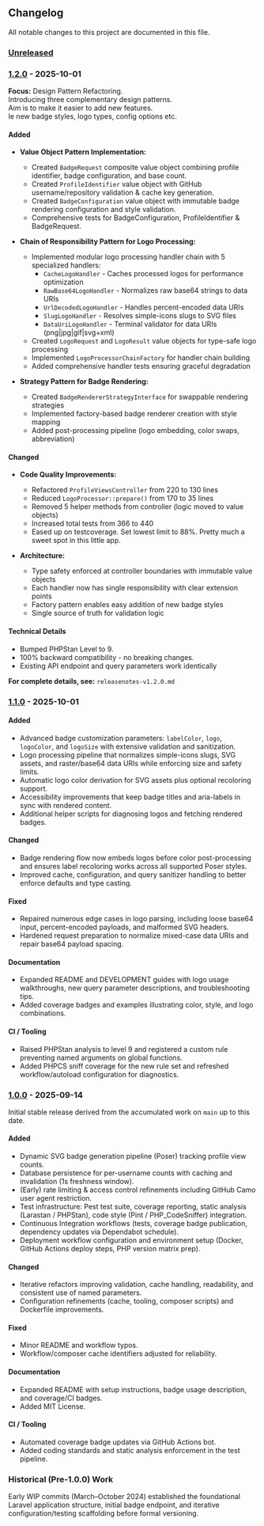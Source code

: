 ## Changelog

All notable changes to this project are documented in this file.

### [Unreleased]

### [1.2.0] - 2025-10-01

**Focus:** Design Pattern Refactoring.  
Introducing three complementary design patterns.  
Aim is to make it easier to add new features.  
Ie new badge styles, logo types, config options etc.

#### Added
- **Value Object Pattern Implementation:**
  - Created `BadgeRequest` composite value object combining profile identifier, badge configuration, and base count.
  - Created `ProfileIdentifier` value object with GitHub username/repository validation & cache key generation.
  - Created `BadgeConfiguration` value object with immutable badge rendering configuration and style validation.
  - Comprehensive tests for BadgeConfiguration, ProfileIdentifier & BadgeRequest.
  
- **Chain of Responsibility Pattern for Logo Processing:**
  - Implemented modular logo processing handler chain with 5 specialized handlers:
    - `CacheLogoHandler` - Caches processed logos for performance optimization
    - `RawBase64LogoHandler` - Normalizes raw base64 strings to data URIs
    - `UrlDecodedLogoHandler` - Handles percent-encoded data URIs
    - `SlugLogoHandler` - Resolves simple-icons slugs to SVG files
    - `DataUriLogoHandler` - Terminal validator for data URIs (png|jpg|gif|svg+xml)
  - Created `LogoRequest` and `LogoResult` value objects for type-safe logo processing
  - Implemented `LogoProcessorChainFactory` for handler chain building
  - Added comprehensive handler tests ensuring graceful degradation

- **Strategy Pattern for Badge Rendering:**
  - Created `BadgeRendererStrategyInterface` for swappable rendering strategies
  - Implemented factory-based badge renderer creation with style mapping
  - Added post-processing pipeline (logo embedding, color swaps, abbreviation)

#### Changed
- **Code Quality Improvements:**
  - Refactored `ProfileViewsController` from 220 to 130 lines
  - Reduced `LogoProcessor::prepare()` from 170 to 35 lines
  - Removed 5 helper methods from controller (logic moved to value objects)
  - Increased total tests from 366 to 440
  - Eased up on testcoverage. Set lowest limit to 88%. Pretty much a sweet spot in this little app. 

- **Architecture:**
  - Type safety enforced at controller boundaries with immutable value objects
  - Each handler now has single responsibility with clear extension points
  - Factory pattern enables easy addition of new badge styles
  - Single source of truth for validation logic

#### Technical Details
- Bumped PHPStan Level to 9.
- 100% backward compatibility - no breaking changes.
- Existing API endpoint and query parameters work identically

**For complete details, see:** `releasenotes-v1.2.0.md`

### [1.1.0] - 2025-10-01

#### Added
- Advanced badge customization parameters: `labelColor`, `logo`, `logoColor`, and `logoSize` with extensive validation and sanitization.
- Logo processing pipeline that normalizes simple-icons slugs, SVG assets, and raster/base64 data URIs while enforcing size and safety limits.
- Automatic logo color derivation for SVG assets plus optional recoloring support.
- Accessibility improvements that keep badge titles and aria-labels in sync with rendered content.
- Additional helper scripts for diagnosing logos and fetching rendered badges.

#### Changed
- Badge rendering flow now embeds logos before color post-processing and ensures label recoloring works across all supported Poser styles.
- Improved cache, configuration, and query sanitizer handling to better enforce defaults and type casting.

#### Fixed
- Repaired numerous edge cases in logo parsing, including loose base64 input, percent-encoded payloads, and malformed SVG headers.
- Hardened request preparation to normalize mixed-case data URIs and repair base64 payload spacing.

#### Documentation
- Expanded README and DEVELOPMENT guides with logo usage walkthroughs, new query parameter descriptions, and troubleshooting tips.
- Added coverage badges and examples illustrating color, style, and logo combinations.

#### CI / Tooling
- Raised PHPStan analysis to level 9 and registered a custom rule preventing named arguments on global functions.
- Added PHPCS sniff coverage for the new rule set and refreshed workflow/autoload configuration for diagnostics.

### [1.0.0] - 2025-09-14

Initial stable release derived from the accumulated work on `main` up to this date.

#### Added
- Dynamic SVG badge generation pipeline (Poser) tracking profile view counts.
- Database persistence for per-username counts with caching and invalidation (1s freshness window).
- (Early) rate limiting & access control refinements including GitHub Camo user agent restriction.
- Test infrastructure: Pest test suite, coverage reporting, static analysis (Larastan / PHPStan), code style (Pint / PHP_CodeSniffer) integration.
- Continuous Integration workflows (tests, coverage badge publication, dependency updates via Dependabot schedule).
- Deployment workflow configuration and environment setup (Docker, GitHub Actions deploy steps, PHP version matrix prep).

#### Changed
- Iterative refactors improving validation, cache handling, readability, and consistent use of named parameters.
- Configuration refinements (cache, tooling, composer scripts) and Dockerfile improvements.

#### Fixed
- Minor README and workflow typos.
- Workflow/composer cache identifiers adjusted for reliability.

#### Documentation
- Expanded README with setup instructions, badge usage description, and coverage/CI badges.
- Added MIT License.

#### CI / Tooling
- Automated coverage badge updates via GitHub Actions bot.
- Added coding standards and static analysis enforcement in the test pipeline.

### Historical (Pre-1.0.0) Work
Early WIP commits (March–October 2024) established the foundational Laravel application structure, initial badge endpoint, and iterative configuration/testing scaffolding before formal versioning.

[Unreleased]: https://github.com/pa-ulander/yaghvc/compare/v1.2.0...HEAD
[1.2.0]: https://github.com/pa-ulander/yaghvc/releases/tag/v1.2.0
[1.1.0]: https://github.com/pa-ulander/yaghvc/releases/tag/v1.1.0
[1.0.0]: https://github.com/pa-ulander/yaghvc/releases/tag/v1.0.0

